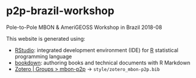 # p2p-brazil-workshop
Pole-to-Pole MBON &amp; AmeriGEOSS Workshop in Brazil 2018-08

This website is generated using:

* [RStudio](https://www.rstudio.com/products/rstudio/download/#download): integrated development environment (IDE) for [R](https://cran.r-project.org/) statistical programming language
* [bookdown](https://bookdown.org/yihui/bookdown/introduction.html): authoring books and technical documents with R Markdown
* [Zotero | Groups > mbon-p2p](https://www.zotero.org/groups/2119598/mbon-p2p/items) -> `style/zotero_mbon-p2p.bib`
